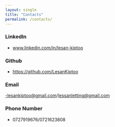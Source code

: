 ```yaml
---
layout: single
title: "Contacts"
permalink: /contacts/
---
```


### Linkedln
- www.linkedin.com/in/lesan-kiptoo

### Github
- https://github.com/LesanKiptoo

### Email
-lesankiptoo@gmail.com/lessanletting@gmail.com

### Phone Number
- 0727919676/0721623808

